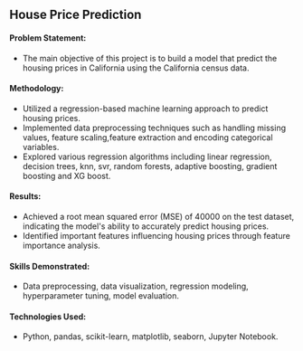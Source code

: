 ## House Price Prediction
#### Problem Statement:
- The main objective of this project is to build a model that predict the housing prices in California using the California census data.
#### Methodology:
- Utilized a regression-based machine learning approach to predict housing prices.
- Implemented data preprocessing techniques such as handling missing values, feature scaling,feature extraction and encoding categorical variables.
- Explored various regression algorithms including linear regression, decision trees, knn, svr, random forests, adaptive boosting, gradient boosting and XG boost.
#### Results:
- Achieved a root mean squared error (MSE) of 40000 on the test dataset, indicating the model's ability to accurately predict housing prices.
- Identified important features influencing housing prices through feature importance analysis.
#### Skills Demonstrated:
- Data preprocessing, data visualization, regression modeling, hyperparameter tuning, model evaluation.
#### Technologies Used:
- Python, pandas, scikit-learn, matplotlib, seaborn, Jupyter Notebook.
